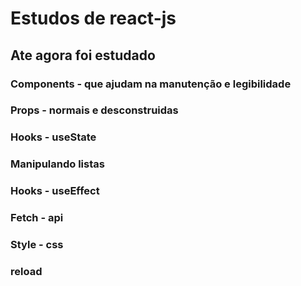 # Estudos de react-js
## Ate agora foi estudado
### Components - que ajudam na manutenção e legibilidade
### Props - normais e desconstruidas
### Hooks - useState
### Manipulando listas 
### Hooks - useEffect
### Fetch - api
### Style - css

### reload